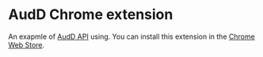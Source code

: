 # AudD Chrome extension
An exapmle of [AudD API](https://audd.io) using.
You can install this extension in the [Chrome Web Store](https://audd.app/chrome).
